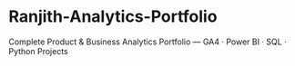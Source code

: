 # Ranjith-Analytics-Portfolio
Complete Product &amp; Business Analytics Portfolio — GA4 · Power BI · SQL · Python Projects
